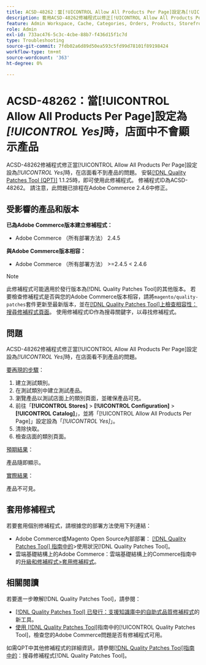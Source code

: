 ```yaml
---
title: ACSD-48262：當[!UICONTROL Allow All Products Per Page]設定為[!UICONTROL Yes]時，店面中不會顯示產品
description: 套用ACSD-48262修補程式以修正[!UICONTROL Allow All Products Per Page]設定設為[!UICONTROL Yes]時店面中看不到產品的Adobe Commerce問題。
feature: Admin Workspace, Cache, Categories, Orders, Products, Storefront
role: Admin
exl-id: 733ac476-5c3c-4cbe-88b7-f436d15f1c7d
type: Troubleshooting
source-git-commit: 7fdb02a6d89d50ea593c5fd99d78101f89198424
workflow-type: tm+mt
source-wordcount: '363'
ht-degree: 0%

---
```


# ACSD-48262：當[!UICONTROL Allow All Products Per Page]設定為&#x200B;*[!UICONTROL Yes]*&#x200B;時，店面中不會顯示產品

ACSD-48262修補程式修正當[!UICONTROL Allow All Products Per Page]設定設為&#x200B;*[!UICONTROL Yes]*&#x200B;時，在店面看不到產品的問題。 安裝[[!DNL Quality Patches Tool (QPT)]](https://experienceleague.adobe.com/en/docs/commerce-operations/tools/quality-patches-tool/quality-patches-tool-to-self-serve-quality-patches) 1.1.25時，即可使用此修補程式。 修補程式ID為ACSD-48262。 請注意，此問題已排程在Adobe Commerce 2.4.6中修正。

## 受影響的產品和版本

**已為Adobe Commerce版本建立修補程式：**

* Adobe Commerce （所有部署方法） 2.4.5

**與Adobe Commerce版本相容：**

* Adobe Commerce （所有部署方法） >=2.4.5 &lt; 2.4.6

>[!NOTE]
>
>此修補程式可能適用於發行版本為[!DNL Quality Patches Tool]的其他版本。 若要檢查修補程式是否與您的Adobe Commerce版本相容，請將`magento/quality-patches`套件更新至最新版本，並在[[!DNL Quality Patches Tool]上檢查相容性：搜尋修補程式頁面](https://experienceleague.adobe.com/tools/commerce-quality-patches/index.html)。 使用修補程式ID作為搜尋關鍵字，以尋找修補程式。

## 問題

ACSD-48262修補程式修正當[!UICONTROL Allow All Products Per Page]設定設為&#x200B;*[!UICONTROL Yes]*&#x200B;時，在店面看不到產品的問題。

<u>要再現的步驟</u>：

1. 建立測試類別。
1. 在測試類別中建立測試產品。
1. 瀏覽產品以測試店面上的類別頁面，並確保產品可見。
1. 前往「**[!UICONTROL Stores]** > **[!UICONTROL Configuration]** > **[!UICONTROL Catalog]**」，並將「[!UICONTROL Allow All Products Per Page]」設定設為「*[!UICONTROL Yes]*」。
1. 清除快取。
1. 檢查店面的類別頁面。

<u>預期結果</u>：

產品隨即顯示。

<u>實際結果</u>：

產品不可見。

## 套用修補程式

若要套用個別修補程式，請根據您的部署方法使用下列連結：

* Adobe Commerce或Magento Open Source內部部署： [[!DNL Quality Patches Tool] 指南中的](/help/tools/quality-patches-tool/usage.md)>使用狀況[!DNL Quality Patches Tool]。
* 雲端基礎結構上的Adobe Commerce：雲端基礎結構上的Commerce指南中的[升級和修補程式>套用修補程式](https://experienceleague.adobe.com/docs/commerce-cloud-service/user-guide/develop/upgrade/apply-patches.html)。


## 相關閱讀

若要進一步瞭解[!DNL Quality Patches Tool]，請參閱：

* [[!DNL Quality Patches Tool] 已發行：支援知識庫中的自助式品質修補程式](https://experienceleague.adobe.com/en/docs/commerce-operations/tools/quality-patches-tool/quality-patches-tool-to-self-serve-quality-patches)的新工具。
* [使用 [!DNL Quality Patches Tool]](/help/tools/quality-patches-tool/patches-available-in-qpt/check-patch-for-magento-issue-with-magento-quality-patches.md)指南中的[!UICONTROL Quality Patches Tool]，檢查您的Adobe Commerce問題是否有修補程式可用。


如需QPT中其他修補程式的詳細資訊，請參閱[[!DNL Quality Patches Tool]指南中的](https://experienceleague.adobe.com/tools/commerce-quality-patches/index.html)：搜尋修補程式[!DNL Quality Patches Tool]。
